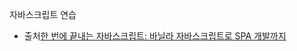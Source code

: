 자바스크립트 연습

- 출처[한 번에 끝내는 자바스크립트: 바닐라 자바스크립트로 SPA 개발까지](https://www.inflearn.com/courses/lecture?courseId=334301&type=LECTURE&unitId=233221)
